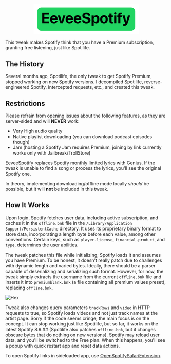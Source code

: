 <p align="center">
<img src="https://github.com/HackZy01/EeveeSpotify/blob/swift/Images/LogoBanner.png" width="65%" />
</p>
This tweak makes Spotify think that you have a Premium subscription, granting free listening, just like Spotilife.

## The History

Several months ago, Spotilife, the only tweak to get Spotify Premium, stopped working on new Spotify versions. I decompiled Spotilife, reverse-engineered Spotify, intercepted requests, etc., and created this tweak.

## Restrictions

Please refrain from opening issues about the following features, as they are server-sided and will **NEVER** work:

- Very High audio quality
- Native playlist downloading (you can download podcast episodes though)
- Jam (hosting a Spotify Jam requires Premium, joining by link currently works only with Jailbreak/TrollStore)

EeveeSpotify replaces Spotify monthly limited lyrics with Genius. If the tweak is unable to find a song or process the lyrics, you'll see the original Spotify one.

In theory, implementing downloading/offline mode locally *should* be possible, but it will **not** be included in this tweak.

## How It Works

Upon login, Spotify fetches user data, including active subscription, and caches it in the `offline.bnk` file in the `/Library/Application Support/PersistentCache` directory. It uses its proprietary binary format to store data, incorporating a length byte before each value, among other conventions. Certain keys, such as `player-license`, `financial-product`, and `type`, determines the user abilities.

The tweak patches this file while initializing; Spotify loads it and assumes you have Premium. To be honest, it doesn't really patch due to challenges with dynamic length and varied bytes. Ideally, there should be a parser capable of deserializing and serializing such format. However, for now, the tweak simply extracts the username from the current `offline.bnk` file and inserts it into `premiumblank.bnk` (a file containing all premium values preset), replacing `offline.bnk`.

![Hex](Images/hex.png)

Tweak also changes query parameters `trackRows` and `video` in HTTP requests to true, so Spotify loads videos and not just track names at the artist page. Sorry if the code seems cringe; the main focus is on the concept. It can stop working just like Spotilife, but so far, it works on the latest Spotify 8.9.## (Spotilife also patches `offline.bnk`, but it changes obscure bytes that do nothing on new versions). Spotify may reload user data, and you'll be switched to the Free plan. When this happens, you'll see a popup with quick restart app and reset data actions.

To open Spotify links in sideloaded app, use [OpenSpotifySafariExtension](https://github.com/BillyCurtis/OpenSpotifySafariExtension).
